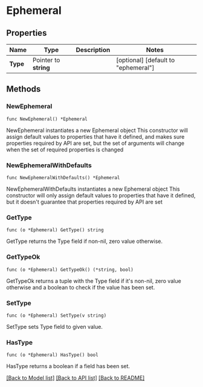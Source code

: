 # Ephemeral

## Properties

Name | Type | Description | Notes
------------ | ------------- | ------------- | -------------
**Type** | Pointer to **string** |  | [optional] [default to "ephemeral"]

## Methods

### NewEphemeral

`func NewEphemeral() *Ephemeral`

NewEphemeral instantiates a new Ephemeral object
This constructor will assign default values to properties that have it defined,
and makes sure properties required by API are set, but the set of arguments
will change when the set of required properties is changed

### NewEphemeralWithDefaults

`func NewEphemeralWithDefaults() *Ephemeral`

NewEphemeralWithDefaults instantiates a new Ephemeral object
This constructor will only assign default values to properties that have it defined,
but it doesn't guarantee that properties required by API are set

### GetType

`func (o *Ephemeral) GetType() string`

GetType returns the Type field if non-nil, zero value otherwise.

### GetTypeOk

`func (o *Ephemeral) GetTypeOk() (*string, bool)`

GetTypeOk returns a tuple with the Type field if it's non-nil, zero value otherwise
and a boolean to check if the value has been set.

### SetType

`func (o *Ephemeral) SetType(v string)`

SetType sets Type field to given value.

### HasType

`func (o *Ephemeral) HasType() bool`

HasType returns a boolean if a field has been set.


[[Back to Model list]](../README.md#documentation-for-models) [[Back to API list]](../README.md#documentation-for-api-endpoints) [[Back to README]](../README.md)



